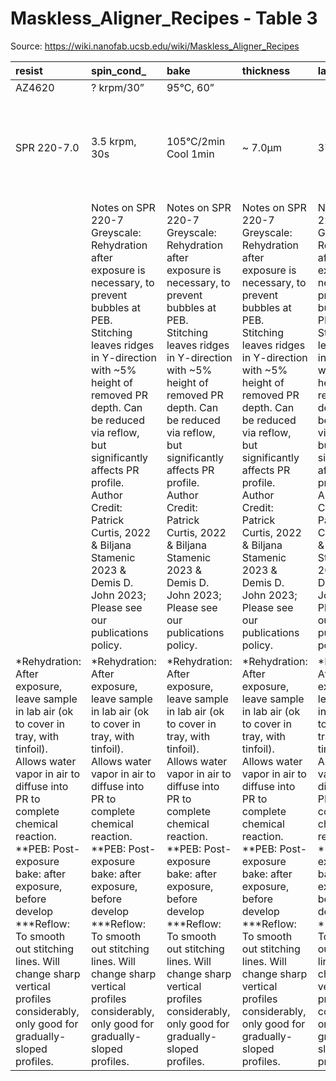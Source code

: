 # Maskless_Aligner_Recipes - Table 3

Source: https://wiki.nanofab.ucsb.edu/wiki/Maskless_Aligner_Recipes

| resist                                                                                                                                                                                                                                                                                                                                                                | spin_cond_                                                                                                                                                                                                                                                                                                                                                            | bake                                                                                                                                                                                                                                                                                                                                                                  | thickness                                                                                                                                                                                                                                                                                                                                                             | laser                                                                                                                                                                                                                                                                                                                                                                 | exposure_dose__mj_cm2_                                                                                                                                                                                                                                                                                                                                                | focus_offset                                                                                                                                                                                                                                                                                                                                                          | rehydrate_                                                                                                                                                                                                                                                                                                                                                            | peb__                                                                                                                                                                                                                                                                                                                                                                 | developer                                                                                                                                                                                                                                                                                                                                                             | developer_time                                                                                                                                                                                                                                                                                                                                                        | reflow___                                                                                                                                                                                                                                                                                                                                                             | comments                                                                                                                                                                                                                                                                                                                                                              |
|:----------------------------------------------------------------------------------------------------------------------------------------------------------------------------------------------------------------------------------------------------------------------------------------------------------------------------------------------------------------------|:----------------------------------------------------------------------------------------------------------------------------------------------------------------------------------------------------------------------------------------------------------------------------------------------------------------------------------------------------------------------|:----------------------------------------------------------------------------------------------------------------------------------------------------------------------------------------------------------------------------------------------------------------------------------------------------------------------------------------------------------------------|:----------------------------------------------------------------------------------------------------------------------------------------------------------------------------------------------------------------------------------------------------------------------------------------------------------------------------------------------------------------------|:----------------------------------------------------------------------------------------------------------------------------------------------------------------------------------------------------------------------------------------------------------------------------------------------------------------------------------------------------------------------|:----------------------------------------------------------------------------------------------------------------------------------------------------------------------------------------------------------------------------------------------------------------------------------------------------------------------------------------------------------------------|:----------------------------------------------------------------------------------------------------------------------------------------------------------------------------------------------------------------------------------------------------------------------------------------------------------------------------------------------------------------------|:----------------------------------------------------------------------------------------------------------------------------------------------------------------------------------------------------------------------------------------------------------------------------------------------------------------------------------------------------------------------|:----------------------------------------------------------------------------------------------------------------------------------------------------------------------------------------------------------------------------------------------------------------------------------------------------------------------------------------------------------------------|:----------------------------------------------------------------------------------------------------------------------------------------------------------------------------------------------------------------------------------------------------------------------------------------------------------------------------------------------------------------------|:----------------------------------------------------------------------------------------------------------------------------------------------------------------------------------------------------------------------------------------------------------------------------------------------------------------------------------------------------------------------|:----------------------------------------------------------------------------------------------------------------------------------------------------------------------------------------------------------------------------------------------------------------------------------------------------------------------------------------------------------------------|:----------------------------------------------------------------------------------------------------------------------------------------------------------------------------------------------------------------------------------------------------------------------------------------------------------------------------------------------------------------------|
| AZ4620                                                                                                                                                                                                                                                                                                                                                                | ? krpm/30”                                                                                                                                                                                                                                                                                                                                                            | 95°C, 60”                                                                                                                                                                                                                                                                                                                                                             |                                                                                                                                                                                                                                                                                                                                                                       |                                                                                                                                                                                                                                                                                                                                                                       |                                                                                                                                                                                                                                                                                                                                                                       |                                                                                                                                                                                                                                                                                                                                                                       |                                                                                                                                                                                                                                                                                                                                                                       |                                                                                                                                                                                                                                                                                                                                                                       | AZ300MIF                                                                                                                                                                                                                                                                                                                                                              | 60s                                                                                                                                                                                                                                                                                                                                                                   |                                                                                                                                                                                                                                                                                                                                                                       | To Be Added                                                                                                                                                                                                                                                                                                                                                           |
| SPR 220-7.0                                                                                                                                                                                                                                                                                                                                                           | 3.5 krpm, 30s                                                                                                                                                                                                                                                                                                                                                         | 105°C/2min Cool 1min                                                                                                                                                                                                                                                                                                                                                  | ~ 7.0µm                                                                                                                                                                                                                                                                                                                                                               | 375                                                                                                                                                                                                                                                                                                                                                                   | ~624mJ to clear large mm-area, 520mJ to clear ~5µm lines.                                                                                                                                                                                                                                                                                                             | -20                                                                                                                                                                                                                                                                                                                                                                   | ≥1hr                                                                                                                                                                                                                                                                                                                                                                  | 115°C, 90s                                                                                                                                                                                                                                                                                                                                                            | AZ300MiF                                                                                                                                                                                                                                                                                                                                                              | 70s                                                                                                                                                                                                                                                                                                                                                                   | TBD                                                                                                                                                                                                                                                                                                                                                                   | Author Credit: Patrick Curtis, 2022 Biljana Stamenic 2023 Demis D. John 2023                                                                                                                                                                                                                                                                                          |
|                                                                                                                                                                                                                                                                                                                                                                       | Notes on SPR 220-7 Greyscale: Rehydration after exposure is necessary, to prevent bubbles at PEB. Stitching leaves ridges in Y-direction with ~5% height of removed PR depth. Can be reduced via reflow, but significantly affects PR profile. Author Credit: Patrick Curtis, 2022 & Biljana Stamenic 2023 & Demis D. John 2023; Please see our publications policy.  | Notes on SPR 220-7 Greyscale: Rehydration after exposure is necessary, to prevent bubbles at PEB. Stitching leaves ridges in Y-direction with ~5% height of removed PR depth. Can be reduced via reflow, but significantly affects PR profile. Author Credit: Patrick Curtis, 2022 & Biljana Stamenic 2023 & Demis D. John 2023; Please see our publications policy.  | Notes on SPR 220-7 Greyscale: Rehydration after exposure is necessary, to prevent bubbles at PEB. Stitching leaves ridges in Y-direction with ~5% height of removed PR depth. Can be reduced via reflow, but significantly affects PR profile. Author Credit: Patrick Curtis, 2022 & Biljana Stamenic 2023 & Demis D. John 2023; Please see our publications policy.  | Notes on SPR 220-7 Greyscale: Rehydration after exposure is necessary, to prevent bubbles at PEB. Stitching leaves ridges in Y-direction with ~5% height of removed PR depth. Can be reduced via reflow, but significantly affects PR profile. Author Credit: Patrick Curtis, 2022 & Biljana Stamenic 2023 & Demis D. John 2023; Please see our publications policy.  | Notes on SPR 220-7 Greyscale: Rehydration after exposure is necessary, to prevent bubbles at PEB. Stitching leaves ridges in Y-direction with ~5% height of removed PR depth. Can be reduced via reflow, but significantly affects PR profile. Author Credit: Patrick Curtis, 2022 & Biljana Stamenic 2023 & Demis D. John 2023; Please see our publications policy.  | Notes on SPR 220-7 Greyscale: Rehydration after exposure is necessary, to prevent bubbles at PEB. Stitching leaves ridges in Y-direction with ~5% height of removed PR depth. Can be reduced via reflow, but significantly affects PR profile. Author Credit: Patrick Curtis, 2022 & Biljana Stamenic 2023 & Demis D. John 2023; Please see our publications policy.  | Notes on SPR 220-7 Greyscale: Rehydration after exposure is necessary, to prevent bubbles at PEB. Stitching leaves ridges in Y-direction with ~5% height of removed PR depth. Can be reduced via reflow, but significantly affects PR profile. Author Credit: Patrick Curtis, 2022 & Biljana Stamenic 2023 & Demis D. John 2023; Please see our publications policy.  | Notes on SPR 220-7 Greyscale: Rehydration after exposure is necessary, to prevent bubbles at PEB. Stitching leaves ridges in Y-direction with ~5% height of removed PR depth. Can be reduced via reflow, but significantly affects PR profile. Author Credit: Patrick Curtis, 2022 & Biljana Stamenic 2023 & Demis D. John 2023; Please see our publications policy.  | Notes on SPR 220-7 Greyscale: Rehydration after exposure is necessary, to prevent bubbles at PEB. Stitching leaves ridges in Y-direction with ~5% height of removed PR depth. Can be reduced via reflow, but significantly affects PR profile. Author Credit: Patrick Curtis, 2022 & Biljana Stamenic 2023 & Demis D. John 2023; Please see our publications policy.  | Notes on SPR 220-7 Greyscale: Rehydration after exposure is necessary, to prevent bubbles at PEB. Stitching leaves ridges in Y-direction with ~5% height of removed PR depth. Can be reduced via reflow, but significantly affects PR profile. Author Credit: Patrick Curtis, 2022 & Biljana Stamenic 2023 & Demis D. John 2023; Please see our publications policy.  | Notes on SPR 220-7 Greyscale: Rehydration after exposure is necessary, to prevent bubbles at PEB. Stitching leaves ridges in Y-direction with ~5% height of removed PR depth. Can be reduced via reflow, but significantly affects PR profile. Author Credit: Patrick Curtis, 2022 & Biljana Stamenic 2023 & Demis D. John 2023; Please see our publications policy.  | Notes on SPR 220-7 Greyscale: Rehydration after exposure is necessary, to prevent bubbles at PEB. Stitching leaves ridges in Y-direction with ~5% height of removed PR depth. Can be reduced via reflow, but significantly affects PR profile. Author Credit: Patrick Curtis, 2022 & Biljana Stamenic 2023 & Demis D. John 2023; Please see our publications policy.  |
| *Rehydration: After exposure, leave sample in lab air (ok to cover in tray, with tinfoil). Allows water vapor in air to diffuse into PR to complete chemical reaction. **PEB: Post-exposure bake: after exposure, before develop ***Reflow: To smooth out stitching lines. Will change sharp vertical profiles considerably, only good for gradually-sloped profiles. | *Rehydration: After exposure, leave sample in lab air (ok to cover in tray, with tinfoil). Allows water vapor in air to diffuse into PR to complete chemical reaction. **PEB: Post-exposure bake: after exposure, before develop ***Reflow: To smooth out stitching lines. Will change sharp vertical profiles considerably, only good for gradually-sloped profiles. | *Rehydration: After exposure, leave sample in lab air (ok to cover in tray, with tinfoil). Allows water vapor in air to diffuse into PR to complete chemical reaction. **PEB: Post-exposure bake: after exposure, before develop ***Reflow: To smooth out stitching lines. Will change sharp vertical profiles considerably, only good for gradually-sloped profiles. | *Rehydration: After exposure, leave sample in lab air (ok to cover in tray, with tinfoil). Allows water vapor in air to diffuse into PR to complete chemical reaction. **PEB: Post-exposure bake: after exposure, before develop ***Reflow: To smooth out stitching lines. Will change sharp vertical profiles considerably, only good for gradually-sloped profiles. | *Rehydration: After exposure, leave sample in lab air (ok to cover in tray, with tinfoil). Allows water vapor in air to diffuse into PR to complete chemical reaction. **PEB: Post-exposure bake: after exposure, before develop ***Reflow: To smooth out stitching lines. Will change sharp vertical profiles considerably, only good for gradually-sloped profiles. | *Rehydration: After exposure, leave sample in lab air (ok to cover in tray, with tinfoil). Allows water vapor in air to diffuse into PR to complete chemical reaction. **PEB: Post-exposure bake: after exposure, before develop ***Reflow: To smooth out stitching lines. Will change sharp vertical profiles considerably, only good for gradually-sloped profiles. | *Rehydration: After exposure, leave sample in lab air (ok to cover in tray, with tinfoil). Allows water vapor in air to diffuse into PR to complete chemical reaction. **PEB: Post-exposure bake: after exposure, before develop ***Reflow: To smooth out stitching lines. Will change sharp vertical profiles considerably, only good for gradually-sloped profiles. | *Rehydration: After exposure, leave sample in lab air (ok to cover in tray, with tinfoil). Allows water vapor in air to diffuse into PR to complete chemical reaction. **PEB: Post-exposure bake: after exposure, before develop ***Reflow: To smooth out stitching lines. Will change sharp vertical profiles considerably, only good for gradually-sloped profiles. | *Rehydration: After exposure, leave sample in lab air (ok to cover in tray, with tinfoil). Allows water vapor in air to diffuse into PR to complete chemical reaction. **PEB: Post-exposure bake: after exposure, before develop ***Reflow: To smooth out stitching lines. Will change sharp vertical profiles considerably, only good for gradually-sloped profiles. | *Rehydration: After exposure, leave sample in lab air (ok to cover in tray, with tinfoil). Allows water vapor in air to diffuse into PR to complete chemical reaction. **PEB: Post-exposure bake: after exposure, before develop ***Reflow: To smooth out stitching lines. Will change sharp vertical profiles considerably, only good for gradually-sloped profiles. | *Rehydration: After exposure, leave sample in lab air (ok to cover in tray, with tinfoil). Allows water vapor in air to diffuse into PR to complete chemical reaction. **PEB: Post-exposure bake: after exposure, before develop ***Reflow: To smooth out stitching lines. Will change sharp vertical profiles considerably, only good for gradually-sloped profiles. | *Rehydration: After exposure, leave sample in lab air (ok to cover in tray, with tinfoil). Allows water vapor in air to diffuse into PR to complete chemical reaction. **PEB: Post-exposure bake: after exposure, before develop ***Reflow: To smooth out stitching lines. Will change sharp vertical profiles considerably, only good for gradually-sloped profiles. | *Rehydration: After exposure, leave sample in lab air (ok to cover in tray, with tinfoil). Allows water vapor in air to diffuse into PR to complete chemical reaction. **PEB: Post-exposure bake: after exposure, before develop ***Reflow: To smooth out stitching lines. Will change sharp vertical profiles considerably, only good for gradually-sloped profiles. |